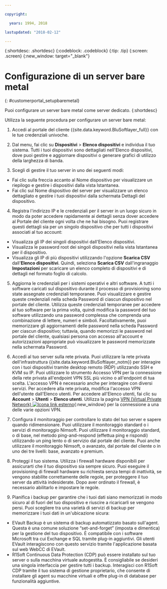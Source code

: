 ```yaml
---

copyright:

  years: 1994, 2018

lastupdated: "2018-02-12"

---
```


{:shortdesc: .shortdesc}
{:codeblock: .codeblock}
{:tip: .tip}
{:screen: .screen}
{:new_window: target="_blank"}


# Configurazione di un server bare metal
{: #customerportal_setupbaremetal}

Puoi configurare un server bare metal come server dedicato.
{:shortdesc}

Utilizza la seguente procedura per configurare un server bare metal:

1. Accedi al portale del cliente {{site.data.keyword.BluSoftlayer_full}} con le tue credenziali univoche.

2. Dal menu, fai clic su **Dispositivi** > **Elenco dispositivi** e individua il tuo sistema. Tutti i tuoi dispositivi sono dettagliati nell'Elenco dispositivi, dove puoi gestire e aggiornare dispositivi o generare grafici di utilizzo della larghezza di banda.

3. Scegli di gestire il tuo server in uno dei seguenti modi:
  * Fai clic sulla freccia accanto al Nome dispositivo per visualizzare un riepilogo e gestire i dispositivi dalla vista Istantanea.
  * Fai clic sul Nome dispositivo del server per visualizzare un elenco dettagliato e gestire i tuoi dispositivi dalla schermata Dettagli del dispositivo.

4. Registra l'indirizzo IP e le credenziali per il server in un luogo sicuro in modo da poter accedere rapidamente ai dettagli senza dover accedere al Portale del cliente ogni volta che ne hai bisogno. Puoi registrare questi dettagli sia per un singolo dispositivo che per tutti i dispositivi associati al tuo account:
  * Visualizza gli IP dei singoli dispositivi dall'Elenco dispositivi.
  * Visualizza le password root dei singoli dispositivi nella vista Istantanea per il dispositivo.
  * Visualizza gli IP di più dispositivi utilizzando l'opzione **Scarica CSV** dall'**Elenco dispositivi**. Quindi, seleziona **Scarica CSV** dall'ingranaggio **Impostazioni** per scaricare un elenco completo di dispositivi e di dettagli nel formato foglio di calcolo.

5. Aggiorna le credenziali per i sistemi operativi e altri software. A tutti i software caricati sul dispositivo durante il processo di provisioning sono state assegnate credenziali temporanee. Puoi visualizzare e gestire queste credenziali nella scheda Password di ciascun dispositivo nel portale del cliente. Utilizza queste credenziali temporanee per accedere al tuo software per la prima volta, quindi modifica la password del tuo software utilizzando una password complessa che comprenda una combinazione di lettere, numeri e simboli. Facoltativamente, puoi memorizzare gli aggiornamenti delle password nella scheda Password per ciascun dispositivo; tuttavia, quando memorizzi le password nel portale del cliente, qualsiasi persona con accesso all'account e autorizzazioni appropriate può visualizzare le password memorizzate nella schermata Password.

6. Accedi al tuo server sulla rete privata. Puoi utilizzare la rete privata dell'infrastruttura {{site.data.keyword.BluSoftlayer_notm}} per interagire con i tuoi dispositivi tramite desktop remoto (RDP) utilizzando SSH e KVM su IP. Puoi utilizzare lo strumento Accesso VPN per la connessione della rete privata all'endpoint VPN SSL più vicino o all'endpoint di tua scelta. L'accesso VPN è necessario anche per interagire con diversi servizi. Per accedere alla rete privata, modifica l'accesso VPN dell'utente dall'Elenco utenti. Per accedere all'Elenco utenti, fai clic su **Account** > **Utenti** > **Elenco utenti**. Utilizza la pagina [VPN (Virtual Private Network) ![Icona link esterno](../icons/launch-glyph.svg)](https://www.softlayer.com/VPN-Access){:new_window} per la connessione a una delle varie opzioni VPN.

7. Configura il monitoraggio per controllare lo stato del tuo server e sapere quando ridimensionare. Puoi utilizzare il monitoraggio standard o i servizi di monitoraggio Nimsoft. Puoi utilizzare il monitoraggio standard, o di base, nel metodo ping-and-respond (effettua ping e rispondi) utilizzando un ping lento o di servizio dal portale del cliente. Puoi anche utilizzare il monitoraggio Nimsoft, o avanzato, dal portale del cliente o in uno dei tre livelli: base, avanzato e premium.

8. Proteggi il tuo sistema. Utilizza i firewall hardware disponibili per assicurarti che il tuo dispositivo sia sempre sicuro. Puoi eseguire il provisioning di firewall hardware su richiesta senza tempi di inattività, se vengono stabilite correttamente delle regole, per proteggere il tuo server da attività indesiderate. Dopo aver ordinato il firewall, è necessario abilitarlo e impostare le regole.

9. Pianifica i backup per garantire che i tuoi dati siano memorizzati in modo sicuro al di fuori del tuo dispositivo e riuscire a ricaricarli se vengono persi. Puoi scegliere tra una varietà di servizi di backup per memorizzare i tuoi dati in un'ubicazione sicura:
  * EVault Backup è un sistema di backup automatizzato basato sull'agent. Questa è una comune soluzione “set-and-forget” (imposta e dimentica) per la gestione del tuo dispositivo. È compatibile con i software Microsoft tra cui Exchange e SQL tramite plug-in aggiuntivi. Gli utenti EVault interagiscono con questo servizio tramite l'applicazione basata sul web WebCC di EVault.
  * R1Soft Continuous Data Protection (CDP) può essere installato sul tuo server o sulla macchina virtuale autogestita. È consigliabile se desideri una singola interfaccia per gestire tutti i backup. Interagisci con R1Soft CDP tramite il tuo sistema di gestione proprietario, che consente di installare gli agent su macchine virtuali e offre plug-in di database per funzionalità aggiuntive.
